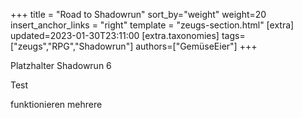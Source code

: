 +++
title = "Road to Shadowrun"
sort_by="weight"
weight=20
insert_anchor_links = "right"
template = "zeugs-section.html"
[extra]
updated=2023-01-30T23:11:00
[extra.taxonomies]
tags=["zeugs","RPG","Shadowrun"]
authors=["GemüseEier"]
+++

Platzhalter Shadowrun 6

<!-- more -->

Test

<!-- more -->

funktionieren mehrere

